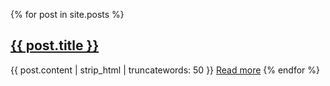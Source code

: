 {% for post in site.posts %}
<h2><a href="{{ post.url }}">{{ post.title }}</a></h2>
{{ post.content | strip_html | truncatewords: 50 }}
<a href="{{ post.url }}">Read more</a>
{% endfor %}
